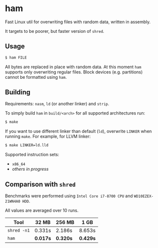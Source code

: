 # ham
Fast Linux util for overwriting files with random data, written in assembly.

It targets to be poorer, but faster version of `shred`.

## Usage
```bash
$ ham FILE
```
All bytes are replaced in place with random data.
At this moment `ham` supports only overwriting regular files. Block devices (e.g. partitions) cannot be formatted using `ham`.

## Building
Requirements: `nasm`, `ld` (or another linker) and `strip`.

To simply build `ham` in `build/<arch>` for all supported architectures run:

```bash
$ make
```

If you want to use different linker than default (`ld`), overwrite `LINKER` when running `make`. For example, for LLVM linker:

```bash
$ make LINKER=ld.lld
```

Supported instruction sets:
* `x86_64`
* *others in progress*

## Comparison with `shred`
Benchmarks were performed using `Intel Core i7-8700 CPU` and `WD10EZEX-21WN4A0 HDD`.

All values are averaged over 10 runs.

| Tool        | 32 MB       | 256 MB      | 1 GB        |
| ----------- | ----------- | ----------- | ----------- |
| `shred -n1` | 0.331s      | 2.186s      | 8.653s      |
| `ham`       | **0.017s**  | **0.320s**  | **0.429s**  |

